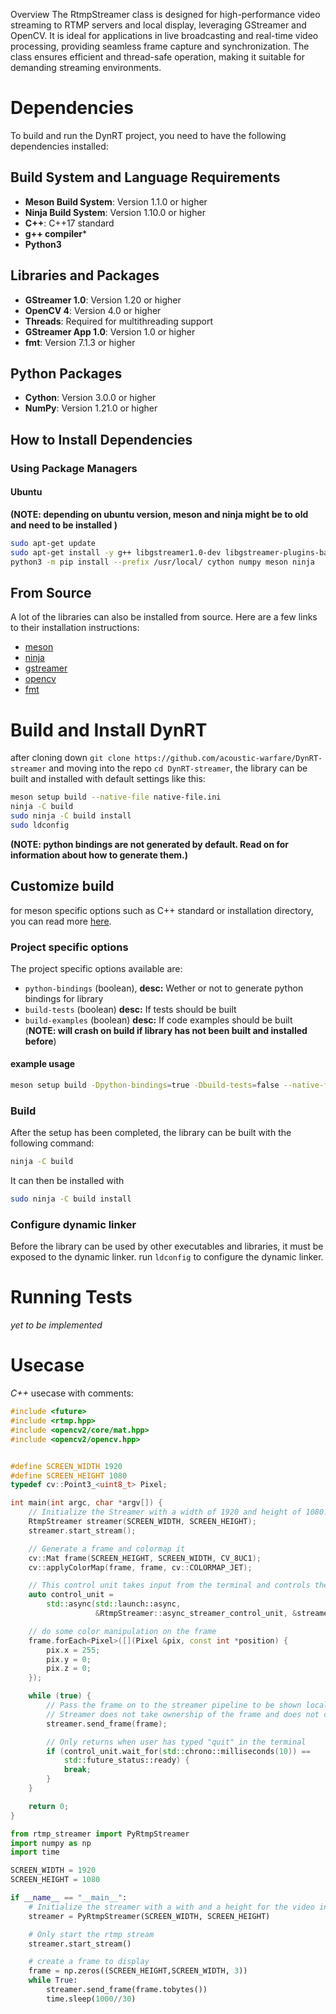  Overview
The RtmpStreamer class is designed for high-performance video streaming to RTMP servers and local display, leveraging GStreamer and OpenCV. It is ideal for applications in live broadcasting and real-time video processing, providing seamless frame capture and synchronization. The class ensures efficient and thread-safe operation, making it suitable for demanding streaming environments.

# Dependencies

To build and run the DynRT project, you need to have the following dependencies installed:

## Build System and Language Requirements
- **Meson Build System**: Version 1.1.0 or higher
- **Ninja Build System**: Version 1.10.0 or higher
- **C++**: C++17 standard
- **g++ compiler***
- **Python3**

## Libraries and Packages
- **GStreamer 1.0**: Version 1.20 or higher
- **OpenCV 4**: Version 4.0 or higher
- **Threads**: Required for multithreading support
- **GStreamer App 1.0**: Version 1.0 or higher
- **fmt**: Version 7.1.3 or higher

## Python Packages
- **Cython**: Version 3.0.0 or higher
- **NumPy**: Version 1.21.0 or higher

## How to Install Dependencies
### Using Package Managers
#### Ubuntu
**(NOTE: depending on ubuntu version, meson and ninja might be to old and need to be installed )**
```bash
sudo apt-get update
sudo apt-get install -y g++ libgstreamer1.0-dev libgstreamer-plugins-base1.0-dev libgstreamer-plugins-bad1.0-dev gstreamer1.0-plugins-base gstreamer1.0-plugins-good gstreamer1.0-plugins-bad gstreamer1.0-plugins-ugly gstreamer1.0-libav gstreamer1.0-tools gstreamer1.0-x gstreamer1.0-alsa gstreamer1.0-gl gstreamer1.0-gtk3 gstreamer1.0-qt5 gstreamer1.0-pulseaudio libopencv-dev libfmt-dev python3-dev python3-pip
python3 -m pip install --prefix /usr/local/ cython numpy meson ninja
```

## From Source
A lot of the libraries can also be installed from source. Here are a few links to their installation instructions:
- [meson](https://github.com/mesonbuild/meson)
- [ninja](https://github.com/ninja-build/ninja)
- [gstreamer](https://github.com/GStreamer/gstreamer)
- [opencv](https://github.com/opencv/opencv/tree/4.10.0)
- [fmt](https://github.com/fmtlib/fmt)

# Build and Install DynRT
after cloning down `git clone https://github.com/acoustic-warfare/DynRT-streamer` and moving into the repo `cd DynRT-streamer`, the library can be built and installed with default settings like this:
``` bash
meson setup build --native-file native-file.ini
ninja -C build
sudo ninja -C build install
sudo ldconfig
```
**(NOTE: python bindings are not generated by default. Read on for information about how to generate them.)**

## Customize build
for meson specific options such as C++ standard or installation directory, you can read more [here](https://mesonbuild.com/Builtin-options.html).

### Project specific options
The project specific options available are:
- `python-bindings` (boolean), **desc:** Wether or not to generate python bindings for library
- `build-tests` (boolean) **desc:** If tests should be built
- `build-examples` (boolean) **desc:** If code examples should be built (**NOTE: will crash on build if library has not been built and installed before**)

#### example usage 
```bash
meson setup build -Dpython-bindings=true -Dbuild-tests=false --native-file native-file.ini
```


### Build
After the setup has been completed, the library can be built with the following command:
``` bash
ninja -C build
```

It can then be installed with 
```bash
sudo ninja -C build install
```

### Configure dynamic linker
Before the library can be used by other executables and libraries, it must be exposed to the dynamic linker. run `ldconfig` to configure the dynamic linker.

# Running Tests
*yet to be implemented*


# Usecase
*C++* usecase with comments:
```c++
#include <future>
#include <rtmp.hpp>
#include <opencv2/core/mat.hpp>
#include <opencv2/opencv.hpp>


#define SCREEN_WIDTH 1920
#define SCREEN_HEIGHT 1080
typedef cv::Point3_<uint8_t> Pixel;

int main(int argc, char *argv[]) {
    // Initialize the Streamer with a width of 1920 and height of 1080.
    RtmpStreamer streamer(SCREEN_WIDTH, SCREEN_HEIGHT);
    streamer.start_stream();

    // Generate a frame and colormap it
    cv::Mat frame(SCREEN_HEIGHT, SCREEN_WIDTH, CV_8UC1);
    cv::applyColorMap(frame, frame, cv::COLORMAP_JET);

    // This control unit takes input from the terminal and controls the state of the streamer
    auto control_unit =
        std::async(std::launch::async,
                   &RtmpStreamer::async_streamer_control_unit, &streamer);

    // do some color manipulation on the frame
    frame.forEach<Pixel>([](Pixel &pix, const int *position) {
        pix.x = 255;
        pix.y = 0;
        pix.z = 0;
    });

    while (true) {
        // Pass the frame on to the streamer pipeline to be shown locally and/or sent up to waraps.
        // Streamer does not take ownership of the frame and does not change anything in the frame.
        streamer.send_frame(frame);

        // Only returns when user has typed "quit" in the terminal
        if (control_unit.wait_for(std::chrono::milliseconds(10)) ==
            std::future_status::ready) {
            break;
        }
    }

    return 0;
}
```

```python
from rtmp_streamer import PyRtmpStreamer
import numpy as np
import time

SCREEN_WIDTH = 1920
SCREEN_HEIGHT = 1080

if __name__ == "__main__":
    # Initialize the streamer with a with and a height for the video input
    streamer = PyRtmpStreamer(SCREEN_WIDTH, SCREEN_HEIGHT)

    # Only start the rtmp stream
    streamer.start_stream()

    # create a frame to display
    frame = np.zeros((SCREEN_HEIGHT,SCREEN_WIDTH, 3))
    while True:
        streamer.send_frame(frame.tobytes())
        time.sleep(1000//30)
```
